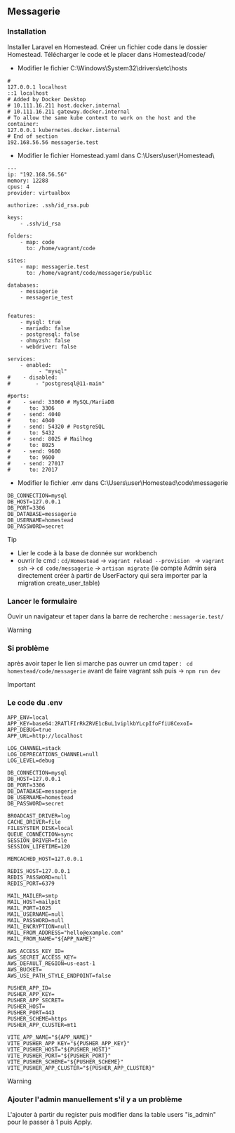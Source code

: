 ## Messagerie

### Installation
Installer Laravel en Homestead. Créer un fichier code dans le dossier Homestead. Télécharger le code et le placer dans Homestead/code/

- Modifier le fichier C:\Windows\System32\drivers\etc\hosts

````
#
127.0.0.1 localhost
::1 localhost
# Added by Docker Desktop
# 10.111.16.211 host.docker.internal
# 10.111.16.211 gateway.docker.internal
# To allow the same kube context to work on the host and the container:
127.0.0.1 kubernetes.docker.internal
# End of section
192.168.56.56 messagerie.test

````
- Modifier le fichier Homestead.yaml  dans C:\Users\user\Homestead\

````
---
ip: "192.168.56.56"
memory: 12288
cpus: 4
provider: virtualbox

authorize: .ssh/id_rsa.pub

keys:
    - .ssh/id_rsa

folders:
    - map: code
      to: /home/vagrant/code

sites:
    - map: messagerie.test
      to: /home/vagrant/code/messagerie/public

databases:
    - messagerie
    - messagerie_test


features:
    - mysql: true
    - mariadb: false
    - postgresql: false
    - ohmyzsh: false
    - webdriver: false

services:
    - enabled:
          - "mysql"
#    - disabled:
#        - "postgresql@11-main"

#ports:
#    - send: 33060 # MySQL/MariaDB
#      to: 3306
#    - send: 4040
#      to: 4040
#    - send: 54320 # PostgreSQL
#      to: 5432
#    - send: 8025 # Mailhog
#      to: 8025
#    - send: 9600
#      to: 9600
#    - send: 27017
#      to: 27017
````
- Modifier le fichier .env dans C:\Users\user\Homestead\code\messagerie
````
DB_CONNECTION=mysql
DB_HOST=127.0.0.1
DB_PORT=3306
DB_DATABASE=messagerie
DB_USERNAME=homestead
DB_PASSWORD=secret
````
> [!TIP]
> - Lier le code à la base de donnée sur workbench
>- ouvrir le cmd :
> ``cd/Homestead`` ->
> ``vagrant reload --provision `` ->
>  ``vagrant ssh`` ->
>  ``cd code/messagerie`` ->
>  ``artisan migrate``
>  (le compte Admin sera directement créer à partir de UserFactory qui sera importer par la migration create_user_table)


### Lancer le formulaire
Ouvir un navigateur et taper dans la barre de recherche : ``messagerie.test/``

> [!WARNING]
>### Si problème
>
>après avoir taper le lien si marche pas ouvrer un cmd taper : 
> `` cd homestead/code/messagerie`` avant de faire vagrant ssh puis -> ``npm run dev``
 
> [!IMPORTANT]
>  ### Le code du .env
> ``` APP_NAME=Laravel
>APP_ENV=local
>APP_KEY=base64:2RATlFIrRkZRVE1cBuL1viplkbYLcpIfoFfiU8CexoI=
>APP_DEBUG=true
>APP_URL=http://localhost
>
>LOG_CHANNEL=stack
>LOG_DEPRECATIONS_CHANNEL=null
>LOG_LEVEL=debug
>
>DB_CONNECTION=mysql
>DB_HOST=127.0.0.1
>DB_PORT=3306
>DB_DATABASE=messagerie
>DB_USERNAME=homestead
>DB_PASSWORD=secret
>
>BROADCAST_DRIVER=log
>CACHE_DRIVER=file
>FILESYSTEM_DISK=local
>QUEUE_CONNECTION=sync
>SESSION_DRIVER=file
>SESSION_LIFETIME=120
>
>MEMCACHED_HOST=127.0.0.1
>
>REDIS_HOST=127.0.0.1
>REDIS_PASSWORD=null
>REDIS_PORT=6379
>
>MAIL_MAILER=smtp
>MAIL_HOST=mailpit
>MAIL_PORT=1025
>MAIL_USERNAME=null
>MAIL_PASSWORD=null
>MAIL_ENCRYPTION=null
>MAIL_FROM_ADDRESS="hello@example.com"
>MAIL_FROM_NAME="${APP_NAME}"
>
>AWS_ACCESS_KEY_ID=
>AWS_SECRET_ACCESS_KEY=
>AWS_DEFAULT_REGION=us-east-1
>AWS_BUCKET=
>AWS_USE_PATH_STYLE_ENDPOINT=false
>
>PUSHER_APP_ID=
>PUSHER_APP_KEY=
>PUSHER_APP_SECRET=
>PUSHER_HOST=
>PUSHER_PORT=443
>PUSHER_SCHEME=https
>PUSHER_APP_CLUSTER=mt1
>
>VITE_APP_NAME="${APP_NAME}"
>VITE_PUSHER_APP_KEY="${PUSHER_APP_KEY}"
>VITE_PUSHER_HOST="${PUSHER_HOST}"
>VITE_PUSHER_PORT="${PUSHER_PORT}"
>VITE_PUSHER_SCHEME="${PUSHER_SCHEME}"
>VITE_PUSHER_APP_CLUSTER="${PUSHER_APP_CLUSTER}"
> ```

> [!WARNING]
> ### Ajouter l'admin manuellement s'il y a un problème
> L'ajouter à partir du register puis modifier dans la table users "is_admin" pour le passer à 1 puis Apply.




